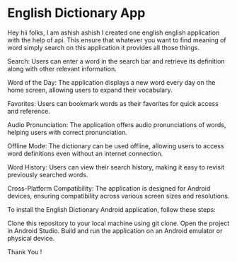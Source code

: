 # English Dictionary App

Hey hii folks, I am ashish ashish I created one english english application with the help of api. 
This ensure that whatever you want to find meaning of word simply search on this application it provides all those things.

Search: Users can enter a word in the search bar and retrieve its definition along with other relevant information.

Word of the Day: The application displays a new word every day on the home screen, allowing users to expand their vocabulary.

Favorites: Users can bookmark words as their favorites for quick access and reference.

Audio Pronunciation: The application offers audio pronunciations of words, helping users with correct pronunciation.

Offline Mode: The dictionary can be used offline, allowing users to access word definitions even without an internet connection.

Word History: Users can view their search history, making it easy to revisit previously searched words.

Cross-Platform Compatibility: The application is designed for Android devices, ensuring compatibility across various screen sizes and resolutions.

To install the English Dictionary Android application, follow these steps:

Clone this repository to your local machine using git clone.
Open the project in Android Studio.
Build and run the application on an Android emulator or physical device.


Thank You !
